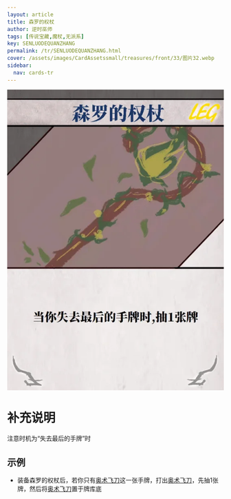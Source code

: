 ```yaml
---
layout: article
title: 森罗的权杖
author: 逆时巫师
tags: [传说宝藏,魔杖,无派系]
key: SENLUODEQUANZHANG
permalink: /tr/SENLUODEQUANZHANG.html
cover: /assets/images/CardAssetssmall/treasures/front/33/图片32.webp
sidebar:
  nav: cards-tr
---
```

![](/assets/images/CardAssets/treasures/front/33/图片32.webp)

# 补充说明
注意时机为“失去最后的手牌”时


## 示例
* 装备森罗的权杖后，若你只有[奥术飞刀](/tr/AOSHUFEIDAO.html)这一张手牌，打出[奥术飞刀](/tr/AOSHUFEIDAO.html)，先抽1张牌，然后将[奥术飞刀](/tr/AOSHUFEIDAO.html)置于牌库底